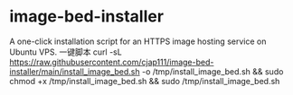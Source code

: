 # image-bed-installer
A one-click installation script for an HTTPS image hosting service on Ubuntu VPS.
一键脚本
 curl -sL https://raw.githubusercontent.com/cjap111/image-bed-installer/main/install_image_bed.sh -o /tmp/install_image_bed.sh && sudo chmod +x /tmp/install_image_bed.sh && sudo /tmp/install_image_bed.sh
